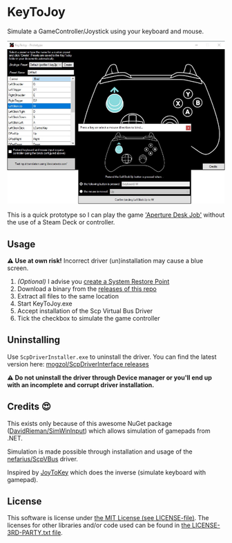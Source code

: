 # KeyToJoy
Simulate a GameController/Joystick using your keyboard and mouse.

![Screenshot showing the key binding process. A controller is visible along a list of configured binds.](.github/screenshot.jpg)

This is a quick prototype so I can play the game ['Aperture Desk
Job'](https://store.steampowered.com/app/1902490/Aperture_Desk_Job/)
without the use of a Steam Deck or controller.


## Usage

**⚠ Use at own risk!** Incorrect driver (un)installation may cause a blue
screen.

1. *(Optional)* I advise you [create a System Restore
   Point](https://support.microsoft.com/en-us/windows/create-a-system-restore-point-77e02e2a-3298-c869-9974-ef5658ea3be9)
2. Download a binary from the [releases of this
   repo](https://github.com/luttje/KeyToJoy/releases)
3. Extract all files to the same location
4. Start KeyToJoy.exe
5. Accept installation of the Scp Virtual Bus Driver
6. Tick the checkbox to simulate the game controller


## Uninstalling

Use `ScpDriverInstaller.exe` to uninstall the driver. You can find the
latest version here: [mogzol/ScpDriverInterface
releases](https://github.com/mogzol/ScpDriverInterface/releases)

**⚠ Do not uninstall the driver through Device manager or you'll end up
with an incomplete and corrupt driver installation.**

## Credits 😍

This exists only because of this awesome NuGet package
([DavidRieman/SimWinInput](https://github.com/DavidRieman/SimWinInput))
which allows simulation of gamepads from .NET.

Simulation is made possible through installation and usage of the
[nefarius/ScpVBus](https://github.com/nefarius/ScpVBus) driver. 

Inspired by [JoyToKey](https://joytokey.net/en/) which does the inverse
(simulate keyboard with gamepad).

## License

This software is license under [the MIT License (see
LICENSE-file)](LICENSE). The licenses for other libraries and/or code used
can be found in [the LICENSE-3RD-PARTY.txt file](LICENSE-3RD-PARTY.txt).